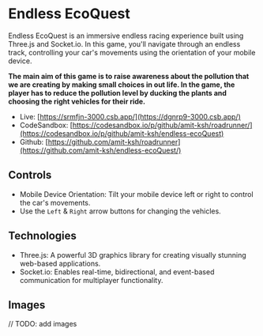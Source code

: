 # Endless EcoQuest

Endless EcoQuest is an immersive endless racing experience built using Three.js and Socket.io. In this game, you'll navigate through an endless track, controlling your car's movements using the orientation of your mobile device. 

**The main aim of this game is to raise awareness about the pollution that we are creating by making small choices in out life. In the game, the player has to reduce the pollution level by ducking the plants and choosing the right vehicles for their ride.**

- Live: [https://srmfjn-3000.csb.app/](https://dgnrp9-3000.csb.app/)
- CodeSandbox: [https://codesandbox.io/p/github/amit-ksh/roadrunner/](https://codesandbox.io/p/github/amit-ksh/endless-ecoQuest)
- Github: [https://github.com/amit-ksh/roadrunner](https://github.com/amit-ksh/endless-ecoQuest/)

## Controls

- Mobile Device Orientation: Tilt your mobile device left or right to control the car's movements.
- Use the `Left` & `Right` arrow buttons for changing the vehicles.

## Technologies

- Three.js: A powerful 3D graphics library for creating visually stunning web-based applications.
- Socket.io: Enables real-time, bidirectional, and event-based communication for multiplayer functionality.

## Images

// TODO: add images
